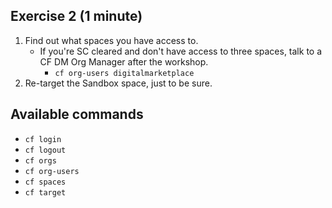 ## Exercise 2 (1 minute)
1) Find out what spaces you have access to.
   * If you're SC cleared and don't have access to three spaces, talk to a CF DM Org Manager after the workshop.
      * `cf org-users digitalmarketplace`
2) Re-target the Sandbox space, just to be sure.

## Available commands
* `cf login`
* `cf logout`
* `cf orgs`
* `cf org-users`
* `cf spaces`
* `cf target`
